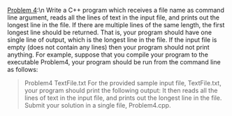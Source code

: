 <ins>Problem 4</ins>:\n
Write a C++ program which receives a file name as command line argument, reads all the lines of text in the input file, and prints out the longest line in the file. If there are multiple lines of the same length, the first longest line should be returned. That is, your program should have one single line of output, which is the longest line in the file. If the input file is empty (does not contain any lines) then your program should not print anything.
For example, suppose that you compile your program to the executable Problem4, your program should be run from the command line as follows:
> Problem4 TextFile.txt
For the provided sample input file, TextFile.txt, your program should print the following output:
> It then reads all the lines of text in the input file, and prints out the longest line in the file.
Submit your solution in a single file, Problem4.cpp.
